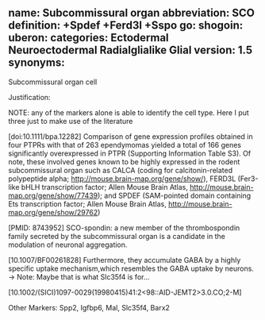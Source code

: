 name: Subcommissural organ 
abbreviation: SCO
definition: +Spdef +Ferd3l +Sspo
go:
shogoin: 
uberon: 
categories: Ectodermal Neuroectodermal Radialglialike Glial
version: 1.5
synonyms:
---

Subcommissural organ cell

Justification:

NOTE: any of the markers alone is able to identify the cell type. Here I put three just to make use of the literature

[doi:10.1111/bpa.12282] Comparison of gene expression profiles obtained in four PTPRs with that of 263 ependymomas yielded a total of 166 genes significantly overexpressed in PTPR (Supporting Information Table S3). Of note, these involved genes known to be highly expressed in the rodent subcommissural organ such as CALCA (coding for calcitonin-related polypeptide alpha; http://mouse.brain-map.org/gene/show/), FERD3L (Fer3-like bHLH transcription factor; Allen Mouse Brain Atlas, http://mouse.brain-map.org/gene/show/77439); and SPDEF (SAM-pointed domain containing Ets transcription factor; Allen Mouse Brain Atlas, http://mouse.brain-map.org/gene/show/29762)

[PMID: 8743952] SCO-spondin: a new member of the thrombospondin family secreted by the subcommissural organ is a candidate in the modulation of neuronal aggregation.

[10.1007/BF00261828] Furthermore, they accumulate GABA by a highly specific uptake mechanism,which resembles the GABA uptake by neurons. -> Note: Maybe that is what Slc35f4 is for...

[10.1002/(SICI)1097-0029(19980415)41:2<98::AID-JEMT2>3.0.CO;2-M]


Other Markers:
Spp2, Igfbp6, Mal, Slc35f4, Barx2